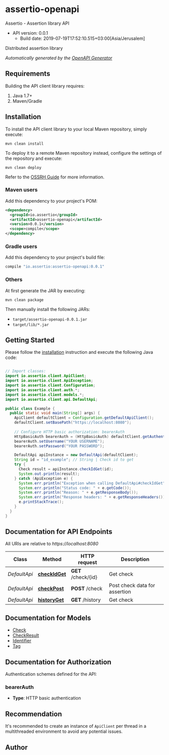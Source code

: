 # assertio-openapi

Assertio - Assertion library API
- API version: 0.0.1
  - Build date: 2019-07-19T17:52:10.515+03:00[Asia/Jerusalem]

Distributed assertion library


*Automatically generated by the [OpenAPI Generator](https://openapi-generator.tech)*


## Requirements

Building the API client library requires:
1. Java 1.7+
2. Maven/Gradle

## Installation

To install the API client library to your local Maven repository, simply execute:

```shell
mvn clean install
```

To deploy it to a remote Maven repository instead, configure the settings of the repository and execute:

```shell
mvn clean deploy
```

Refer to the [OSSRH Guide](http://central.sonatype.org/pages/ossrh-guide.html) for more information.

### Maven users

Add this dependency to your project's POM:

```xml
<dependency>
  <groupId>io.assertio</groupId>
  <artifactId>assertio-openapi</artifactId>
  <version>0.0.1</version>
  <scope>compile</scope>
</dependency>
```

### Gradle users

Add this dependency to your project's build file:

```groovy
compile "io.assertio:assertio-openapi:0.0.1"
```

### Others

At first generate the JAR by executing:

```shell
mvn clean package
```

Then manually install the following JARs:

* `target/assertio-openapi-0.0.1.jar`
* `target/lib/*.jar`

## Getting Started

Please follow the [installation](#installation) instruction and execute the following Java code:

```java

// Import classes:
import io.assertio.client.ApiClient;
import io.assertio.client.ApiException;
import io.assertio.client.Configuration;
import io.assertio.client.auth.*;
import io.assertio.client.models.*;
import io.assertio.client.api.DefaultApi;

public class Example {
  public static void main(String[] args) {
    ApiClient defaultClient = Configuration.getDefaultApiClient();
    defaultClient.setBasePath("https://localhost:8080");
    
    // Configure HTTP basic authorization: bearerAuth
    HttpBasicAuth bearerAuth = (HttpBasicAuth) defaultClient.getAuthentication("bearerAuth");
    bearerAuth.setUsername("YOUR USERNAME");
    bearerAuth.setPassword("YOUR PASSWORD");

    DefaultApi apiInstance = new DefaultApi(defaultClient);
    String id = "id_example"; // String | Check id to get
    try {
      Check result = apiInstance.checkIdGet(id);
      System.out.println(result);
    } catch (ApiException e) {
      System.err.println("Exception when calling DefaultApi#checkIdGet");
      System.err.println("Status code: " + e.getCode());
      System.err.println("Reason: " + e.getResponseBody());
      System.err.println("Response headers: " + e.getResponseHeaders());
      e.printStackTrace();
    }
  }
}

```

## Documentation for API Endpoints

All URIs are relative to *https://localhost:8080*

Class | Method | HTTP request | Description
------------ | ------------- | ------------- | -------------
*DefaultApi* | [**checkIdGet**](docs/DefaultApi.md#checkIdGet) | **GET** /check/{id} | Get check
*DefaultApi* | [**checkPost**](docs/DefaultApi.md#checkPost) | **POST** /check | Post check data for assertion
*DefaultApi* | [**historyGet**](docs/DefaultApi.md#historyGet) | **GET** /history | Get check


## Documentation for Models

 - [Check](docs/Check.md)
 - [CheckResult](docs/CheckResult.md)
 - [Identifier](docs/Identifier.md)
 - [Tag](docs/Tag.md)


## Documentation for Authorization

Authentication schemes defined for the API:
### bearerAuth

- **Type**: HTTP basic authentication


## Recommendation

It's recommended to create an instance of `ApiClient` per thread in a multithreaded environment to avoid any potential issues.

## Author



